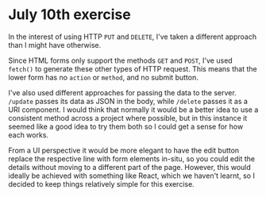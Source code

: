 # July 10th exercise

In the interest of using HTTP `PUT` and `DELETE`, I've taken a different
approach than I might have otherwise.

Since HTML forms only support the methods `GET` and `POST`, I've used `fetch()`
to generate these other types of HTTP request. This means that the lower form
has no `action` or `method`, and no submit button.

I've also used different approaches for passing the data to the server.
`/update` passes its data as JSON in the body, while `/delete` passes it as a
URI component. I would think that normally it would be a better idea to use a
consistent method across a project where possible, but in this instance it
seemed like a good idea to try them both so I could get a sense for how each
works.

From a UI perspective it would be more elegant to have the edit button
replace the respective line with form elements in-situ, so you could edit the
details without moving to a different part of the page. However, this would
ideally be achieved with something like React, which we haven't learnt, so I
decided to keep things relatively simple for this exercise.
